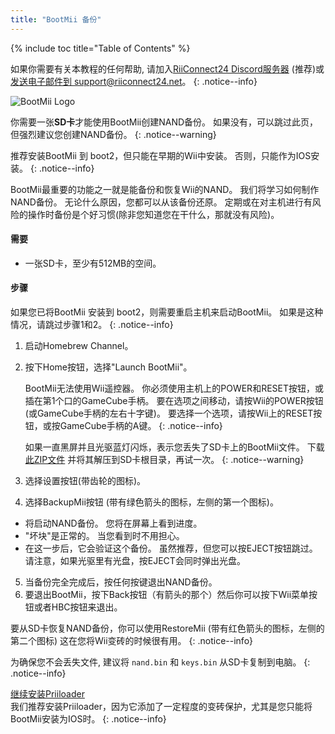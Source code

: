 ```yaml
---
title: "BootMii 备份"
---
```


{% include toc title="Table of Contents" %}

如果你需要有关本教程的任何帮助, 请加入[RiiConnect24 Discord服务器](https://discord.gg/rc24) (推荐)或 [发送电子邮件到 support@riiconnect24.net](mailto:support@riiconnect24.net)。
{: .notice--info}

![BootMii Logo](/images/bootmii.png)

你需要一张**SD卡**才能使用BootMii创建NAND备份。 如果没有，可以跳过此页，但强烈建议您创建NAND备份。
{: .notice--warning}

推荐安装BootMii 到 boot2，但只能在早期的Wii中安装。 否则，只能作为IOS安装。
{: .notice--info}

BootMii最重要的功能之一就是能备份和恢复Wii的NAND。 我们将学习如何制作NAND备份。 无论什么原因，您都可以从该备份还原。 定期或在对主机进行有风险的操作时备份是个好习惯(除非您知道您在干什么，那就没有风险)。

#### 需要
* 一张SD卡，至少有512MB的空间。

#### 步骤
如果您已将BootMii 安装到 boot2，则需要重启主机来启动BootMii。 如果是这种情况，请跳过步骤1和2。
{: .notice--info}
1. 启动Homebrew Channel。
2. 按下Home按钮，选择"Launch BootMii"。

    BootMii无法使用Wii遥控器。 你必须使用主机上的POWER和RESET按钮，或插在第1个口的GameCube手柄。 要在选项之间移动，请按Wii的POWER按钮(或GameCube手柄的左右十字键)。 要选择一个选项，请按Wii上的RESET按钮，或按GameCube手柄的A键。
    {: .notice--info}


    如果一直黑屏并且光驱蓝灯闪烁，表示您丢失了SD卡上的BootMii文件。 下载 [此ZIP文件](https://static.hackmii.com/bootmii_sd_files.zip) 并将其解压到SD卡根目录，再试一次。
    {: .notice--warning}

3. 选择设置按钮(带齿轮的图标)。
4. 选择BackupMii按钮 (带有绿色箭头的图标，左侧的第一个图标)。
- 将启动NAND备份。 您将在屏幕上看到进度。
- "坏块"是正常的。 当您看到时不用担心。
- 在这一步后，它会验证这个备份。 虽然推荐，但您可以按EJECT按钮跳过。 请注意，如果光驱里有光盘，按EJECT会同时弹出光盘。
5. 当备份完全完成后，按任何按键退出NAND备份。
6. 要退出BootMii，按下Back按钮（有箭头的那个）然后你可以按下Wii菜单按钮或者HBC按钮来退出。

要从SD卡恢复NAND备份，你可以使用RestoreMii (带有红色箭头的图标，左侧的第二个图标) 这在您将Wii变砖的时候很有用。
{: .notice--info}

为确保您不会丢失文件, 建议将 `nand.bin` 和 `keys.bin` 从SD卡复制到电脑。
{: .notice--info}

[继续安装Priiloader](priiloader)<br> 我们推荐安装Priiloader，因为它添加了一定程度的变砖保护，尤其是您只能将BootMii安装为IOS时。
{: .notice--info}